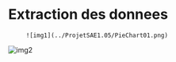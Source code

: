  # Extraction des donnees
         ![img1](../ProjetSAE1.05/PieChart01.png)
 ![img2](../ProjetSAE1.05/PieChart02.png)
